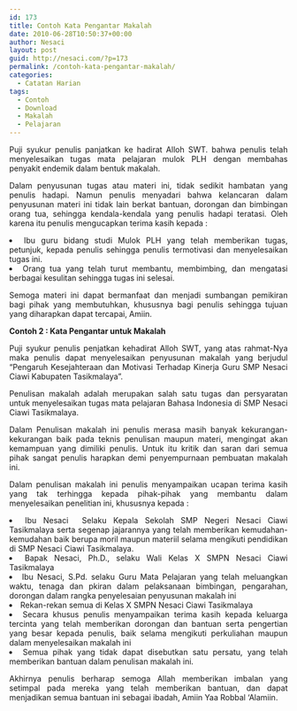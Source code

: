 ```yaml
---
id: 173
title: Contoh Kata Pengantar Makalah
date: 2010-06-28T10:50:37+00:00
author: Nesaci
layout: post
guid: http://nesaci.com/?p=173
permalink: /contoh-kata-pengantar-makalah/
categories:
  - Catatan Harian
tags:
  - Contoh
  - Download
  - Makalah
  - Pelajaran
---
```

<p style="text-align: justify;">
  Puji syukur penulis panjatkan ke hadirat Alloh SWT. bahwa penulis telah menyelesaikan tugas mata pelajaran mulok PLH dengan membahas penyakit endemik dalam bentuk makalah.
</p>

<p style="text-align: justify;">
  Dalam penyusunan tugas atau materi ini, tidak sedikit hambatan yang penulis hadapi. Namun penulis menyadari bahwa kelancaran dalam penyusunan materi ini tidak lain berkat bantuan, dorongan dan bimbingan orang tua, sehingga kendala-kendala yang penulis hadapi teratasi. Oleh karena itu penulis mengucapkan terima kasih kepada :
</p>

<li style="text-align: justify;">
  Ibu guru bidang studi Mulok PLH yang telah memberikan tugas, petunjuk, kepada penulis sehingga penulis termotivasi dan menyelesaikan tugas ini.
</li>
<li style="text-align: justify;">
  Orang tua yang telah turut membantu, membimbing, dan mengatasi berbagai kesulitan sehingga tugas ini selesai.
</li>

<p style="text-align: justify;">
  Semoga materi ini dapat bermanfaat dan menjadi sumbangan pemikiran bagi pihak yang membutuhkan, khususnya bagi penulis sehingga tujuan yang diharapkan dapat tercapai, Amiin.
</p>

<p style="text-align: justify;">
  <strong>Contoh 2 : Kata Pengantar untuk Makalah</strong>
</p>

<p style="text-align: justify;">
  Puji syukur penulis penjatkan kehadirat Alloh SWT, yang atas rahmat-Nya maka penulis dapat menyelesaikan penyusunan makalah yang berjudul “Pengaruh Kesejahteraan dan Motivasi Terhadap Kinerja Guru SMP Nesaci Ciawi Kabupaten Tasikmalaya”.
</p>

<p style="text-align: justify;">
  Penulisan makalah adalah merupakan salah satu tugas dan persyaratan untuk menyelesaikan tugas mata pelajaran Bahasa Indonesia di SMP Nesaci Ciawi Tasikmalaya.
</p>

<p style="text-align: justify;">
  Dalam Penulisan makalah ini penulis merasa masih banyak kekurangan-kekurangan baik pada teknis penulisan maupun materi, mengingat akan kemampuan yang dimiliki penulis. Untuk itu kritik dan saran dari semua pihak sangat penulis harapkan demi penyempurnaan pembuatan makalah ini.
</p>

<p style="text-align: justify;">
  Dalam penulisan makalah ini penulis menyampaikan ucapan terima kasih yang tak terhingga kepada pihak-pihak yang membantu dalam menyelesaikan penelitian ini, khususnya kepada :
</p>

<li style="text-align: justify;">
  Ibu Nesaci  Selaku Kepala Sekolah SMP Negeri Nesaci Ciawi Tasikmalaya serta segenap jajarannya yang telah memberikan kemudahan-kemudahan baik berupa moril maupun materiil selama mengikuti pendidikan di SMP Nesaci Ciawi Tasikmalaya.
</li>
<li style="text-align: justify;">
  Bapak Nesaci, Ph.D., selaku Wali Kelas X SMPN Nesaci Ciawi Tasikmalaya
</li>
<li style="text-align: justify;">
  Ibu Nesaci, S.Pd. selaku Guru Mata Pelajaran yang telah meluangkan waktu, tenaga dan pkiran dalam pelaksanaan bimbingan, pengarahan, dorongan dalam rangka penyelesaian penyusunan makalah ini
</li>
<li style="text-align: justify;">
  Rekan-rekan semua di Kelas X SMPN Nesaci Ciawi Tasikmalaya
</li>
<li style="text-align: justify;">
  Secara khusus penulis menyampaikan terima kasih kepada keluarga tercinta yang telah memberikan dorongan dan bantuan serta pengertian yang besar kepada penulis, baik selama mengikuti perkuliahan maupun dalam menyelesaikan makalah ini
</li>
<li style="text-align: justify;">
  Semua pihak yang tidak dapat disebutkan satu persatu, yang telah memberikan bantuan dalam penulisan makalah ini.
</li>

<p style="text-align: justify;">
  Akhirnya penulis berharap semoga Allah memberikan imbalan yang setimpal pada mereka yang telah memberikan bantuan, dan dapat menjadikan semua bantuan ini sebagai ibadah, Amiin Yaa Robbal ‘Alamiin.
</p>